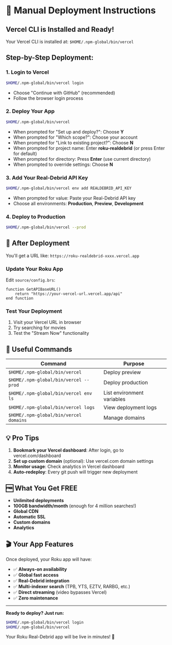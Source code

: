 # 🚀 Manual Deployment Instructions

## Vercel CLI is Installed and Ready!

Your Vercel CLI is installed at: `$HOME/.npm-global/bin/vercel`

## Step-by-Step Deployment:

### 1. Login to Vercel
```bash
$HOME/.npm-global/bin/vercel login
```
- Choose "Continue with GitHub" (recommended)
- Follow the browser login process

### 2. Deploy Your App
```bash
$HOME/.npm-global/bin/vercel
```
- When prompted for "Set up and deploy?": Choose **Y**
- When prompted for "Which scope?": Choose your account
- When prompted for "Link to existing project?": Choose **N**
- When prompted for project name: Enter **roku-realdebrid** (or press Enter for default)
- When prompted for directory: Press **Enter** (use current directory)
- When prompted to override settings: Choose **N**

### 3. Add Your Real-Debrid API Key
```bash
$HOME/.npm-global/bin/vercel env add REALDEBRID_API_KEY
```
- When prompted for value: Paste your Real-Debrid API key
- Choose all environments: **Production**, **Preview**, **Development**

### 4. Deploy to Production
```bash
$HOME/.npm-global/bin/vercel --prod
```

## 📱 After Deployment

You'll get a URL like: `https://roku-realdebrid-xxxx.vercel.app`

### Update Your Roku App
Edit `source/config.brs`:
```brightscript
function GetAPIBaseURL()
    return "https://your-vercel-url.vercel.app/api"
end function
```

### Test Your Deployment
1. Visit your Vercel URL in browser
2. Try searching for movies
3. Test the "Stream Now" functionality

## 🔧 Useful Commands

| Command | Purpose |
|---------|---------|
| `$HOME/.npm-global/bin/vercel` | Deploy preview |
| `$HOME/.npm-global/bin/vercel --prod` | Deploy production |
| `$HOME/.npm-global/bin/vercel env ls` | List environment variables |
| `$HOME/.npm-global/bin/vercel logs` | View deployment logs |
| `$HOME/.npm-global/bin/vercel domains` | Manage domains |

## 💡 Pro Tips

1. **Bookmark your Vercel dashboard**: After login, go to vercel.com/dashboard
2. **Set up custom domain** (optional): Use vercel.com domain settings
3. **Monitor usage**: Check analytics in Vercel dashboard
4. **Auto-redeploy**: Every git push will trigger new deployment

## 🆓 What You Get FREE

- **Unlimited deployments**
- **100GB bandwidth/month** (enough for 4 million searches!)
- **Global CDN**
- **Automatic SSL**
- **Custom domains**
- **Analytics**

## 🎬 Your App Features

Once deployed, your Roku app will have:
- ✅ **Always-on availability**
- ✅ **Global fast access**
- ✅ **Real-Debrid integration**
- ✅ **Multi-indexer search** (TPB, YTS, EZTV, RARBG, etc.)
- ✅ **Direct streaming** (video bypasses Vercel)
- ✅ **Zero maintenance**

---

**Ready to deploy? Just run:**
```bash
$HOME/.npm-global/bin/vercel login
$HOME/.npm-global/bin/vercel
```

Your Roku Real-Debrid app will be live in minutes! 🎉